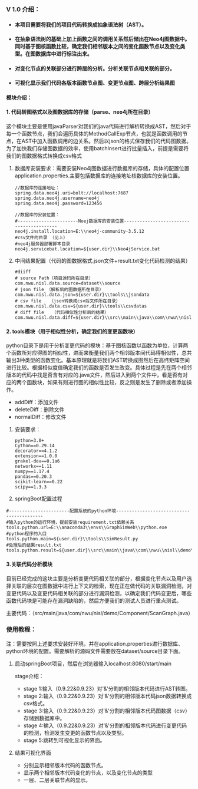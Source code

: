 ### V 1.0  介绍：

- ####  本项目需要将我们的项目代码转换成抽象语法树（AST）。

- #### 在抽象语法树的基础上加上函数之间的调用关系然后储出在Neo4j图数据中。同时基于图核函数比较，确定我们相邻版本之间的变化函数节点以及变化类型。在图数据库中进行标注出来。

- #### 对变化节点的关联部分进行跨层的分析。分析关联节点相关联的部分。

- #### 可视化显示我们代码各版本函数节点图、变更节点图、跨层分析结果图

  

#### 模块介绍：

#### 1. 代码转图格式以及图数据库的存储（parse、neo4j所在目录）

​    这个模块主要是使用javaParser对我们的java代码进行解析转换成AST，然后对于每一个函数节点，我们会遍历具体的MethodCallExp节点，也就是函数调用的节点，在AST中加入函数调用的边关系。然后以json的格式保存我们的代码图数据。为了加快我们存储图数据的效率，使用batchInsert进行批量插入，前提是需要将我们的图数据格式转换成csv格式

1. 数据库安装要求：需要安装Neo4j图数据进行数据库的存储，具体的配置位置application.properties.主要包括数据库的连接地址核数据库的安装位置。

   ```
   //数据库的连接地址：
   spring.data.neo4j.uri=bolt://localhost:7687
   spring.data.neo4j.username=neo4j
   spring.data.neo4j.password=123456

   //数据库的安装位置：
   #-----------------------Noej数据库的安装位置-----------------------------------------
   neo4j.install.location=E:\\neo4j-community-3.5.12
   #csv文件的目录 （见上）
   #neo4j服务器部署脚本目录
   neo4j.servicebat.location=${user.dir}\\Neo4jService.bat
   ```
2. 中间结果配置（代码的图数据格式.json文件+result.txt变化代码检测的结果）

   ```
   #diiff
   # source Path（项目源码所在目录）
   com.nwu.nisl.data.source=dataset\\source
   # json file （解析后的图数据所在目录）
   com.nwu.nisl.data.json=${user.dir}\\tools\\jsondata
   # csv file   （json转换成csv后文件所在目录）
   com.nwu.nisl.data.csv=${user.dir}\\tools\\csvdatas
   # diff file   （代码相似性分析后的结果）
   com.nwu.nisl.data.diff=${user.dir}\\src\\main\\java\\com\\nwu\\nisl\\demo\\Data\\result.txt
   ```
   
#### 2. tools模块（用于相似性分析，确定我们的变更函数块）

 python目录下是用于分析变更代码的模块：基于图核函数以函数为单位，计算两个函数所对应得图的相似性，进而来衡量我们两个相邻版本间代码得相似性，总共输出3种类型的函数变化。基本原理就是将我们AST转换成图然后在高纬矩阵空间进行比较。根据相似度值确定我们的函数是否发生改变。具体过程是先在两个相邻版本的代码中找是否含有对应的.java文件，然后进入到两个文件中，看是否有对应的两个函数块，如果有则进行图的相似性比较，反之则是发生了删除或者添加操作。

- addDiff：添加文件
- deleteDiff：删除文件
- normalDiff：修改文件

1. 安装要求：

   ```
   python=3.0+
   Cython==0.29.14
   decorator==4.1.2
   extension==1.0.0
   grakel-dev==0.1a6
   networkx==1.11
   numpy==1.17.4
   pandas==0.20.3
   scikit-learn==0.22
   scipy==1.3.3
   ```
2. springBoot配置过程

```
#-----------------------配置系统的python环境------------------------------------------
#输入python的运行环境，提前安装requirement.txt依赖关系
tools.python.url=E:\\anaconda3\\envs\\GraphSimWeb\\python.exe
#python程序的入口
tools.python.main=${user.dir}\\tools\\SimResult.py
#处理后的结果result.txt
tools.python.result=${user.dir}\\src\\main\\java\\com\\nwu\\nisl\\demo\\Data
```


#### 3.关联代码分析模块

目前已经完成的这块主要是分析变更代码相关联的部分，根据变化节点以及用户选择关联的层次在图数据中进行上下文的检索，现在正在做代码的关联漏洞检测，对变更代码以及变更代码相关联的部分进行漏洞检测，以确定我们代码变更后，哪些函数代码块是可能存在漏洞缺陷的，然后方便我们的测试人员进行重点测试。

主要代码：（src/main/java/com/nwu/nisl/demo/Component/ScanGraph.java）

### 使用教程：

注：需要按照上述要求安装好环境，并在application.properties进行数据库、python环境的配置。需要解析的源码文件需要放在dataset/source目录下面。

1. 启动springBoot项目，然后在浏览器输入localhost:8080/start/main

   stage介绍：

   - stage 1:输入（0.9.22&0.9.23）对'&'分割的相邻版本代码进行AST转图。
   - stage 2:输入（0.9.22&0.9.23）对'&'分割的相邻版本代码json数据转换成csv格式。
   - stage 3:输入（0.9.22&0.9.23）对'&'分割的相邻版本代码图数据（csv）存储到数据库中。
   - stage 4:输入（0.9.22&0.9.23）对'&'分割的相邻版本代码进行变更代码的检测，检测发生变更的函数节点以及类型。
   - stage 5:跳转到可视化显示的界面。

  

2. 结果可视化界面

   - 分别显示相邻版本代码的函数节点。
   - 显示两个相邻版本代码变化的节点，以及变化节点的类型
   - 一层、二层关联节点的显示。

   




